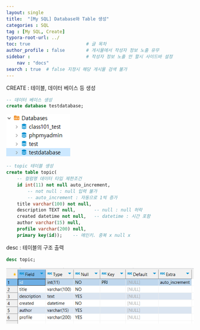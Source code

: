 ```yaml
---
layout: single
title:  "[My SQL] Database와 Table 생성"
categories : SQL
tag : [My SQL, Create]
typora-root-url: ../
toc: true                     # 글 목차
author_profile : false        # 게시물에서 작성자 정보 노출 유무
sidebar :                     # 작성자 정보 노출 안 할시 사이드바 설정
    nav : "docs"
search : true  # false 지정시 해당 게시물 검색 불가 
---
```


CREATE : 테이블, 데이터 베이스 등 생성

```sql
-- 데이터 베이스 생성
create database testdatabase;
```

![image-20240528213734351](/images/2024-05-28-CREATE/image-20240528213734351.png)



```sql
-- topic 테이블 생성
create table topic(
	-- 컬럼명 데이터 타입 제한조건
	id int(11) not null auto_increment,
    	-- not null : null 입력 불가
    	-- auto_increment : 자동으로 1씩 증가
	title varchar(100) not null, 
	description TEXT null,       -- null : null 허락
	created datetime not null,   -- datetime : 시간 포함
	author varchar(15) null,
	profile varchar(200) null,
	primary key(id));    -- 메인키. 중복 x null x
```

desc : 테이블의 구조 출력

```sql
desc topic;
```

![image-20240528214816535](/images/2024-05-28-CREATE/image-20240528214816535.png)